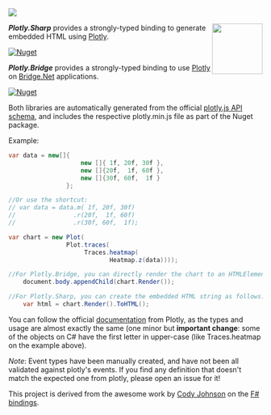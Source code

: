 <img src="https://raw.githubusercontent.com/curiosity-ai/plotly.bridge/master/Plotly.Bridge/plotly-bridge-logo.png"/>

<a href="https://curiosity.ai"><img src="https://curiosity.ai/assets/images/logos/curiosity.png" width="100" height="100" align="right" /></a>

_**Plotly.Sharp**_ provides a strongly-typed binding to generate embedded HTML using  [Plotly](https://plot.ly/javascript/).

[![Nuget](https://img.shields.io/nuget/v/Plotly.Sharp.svg?maxAge=0&colorB=brightgreen)](https://www.nuget.org/packages/Plotly.Sharp)

_**Plotly.Bridge**_ provides a strongly-typed binding to use [Plotly](https://plot.ly/javascript/) on [Bridge.Net](https://github.com/bridgedotnet/Bridge) applications. 

[![Nuget](https://img.shields.io/nuget/v/Plotly.Bridge.svg?maxAge=0&colorB=brightgreen)](https://www.nuget.org/packages/Plotly.Bridge)

Both libraries are automatically generated from the official [plotly.js API schema](https://raw.githubusercontent.com/plotly/plotly.js/master/dist/plot-schema.json), and includes  the respective plotly.min.js file as part of the Nuget package.

Example:

```csharp
var data = new[]{
                    new []{ 1f, 20f, 30f },
                    new []{20f,  1f, 60f },
                    new []{30f, 60f,  1f }
                };

//Or use the shortcut:
// var data = data.m( 1f, 20f, 30f)
//                .r(20f,  1f, 60f)
//                .r(30f, 60f,  1f);

var chart = new Plot(
                Plot.traces(
                     Traces.heatmap(
                            Heatmap.z(data))));

//For Plotly.Bridge, you can directly render the chart to an HTMLElement:
    document.body.appendChild(chart.Render());

//For Plotly.Sharp, you can create the embedded HTML string as follows:
    var html = chart.Render().ToHTML();
```

You can follow the official [documentation](https://plot.ly/javascript/) from Plotly, as the types and usage are almost exactly the same (one minor but **important change**: some of the objects on C# have the first letter in upper-case (like Traces.heatmap on the example above).

*Note*: Event types have been manually created, and have not been all validated against plotly's events. If you find any definition that doesn't match the expected one from plotly, please open an issue for it!

This project is derived from the awesome work by [Cody Johnson](https://github.com/Shmew) on the [F# bindings](https://github.com/Shmew/Feliz.Plotly/).
